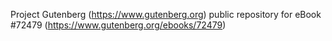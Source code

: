Project Gutenberg (https://www.gutenberg.org) public repository
for eBook #72479 (https://www.gutenberg.org/ebooks/72479)
